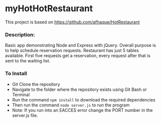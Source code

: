 # myHotHotRestaurant

This project is based on https://github.com/afhaque/HotRestaurant

### Description: 
Basic app demonstrating Node and Express with jQuery. Overall purpose is to help schedule reservation requests. Restaurant has just 5 tables available. First five requests get a reservation, every request after that is sent to the waiting list.

### To Install
* Git Clone the repository
* Navigate to the folder where the repository exists using Git Bash or Terminal
* Run the command `npm install` to download the required dependencies
* Then run the command `node server.js` to run the program
* Note: If you run into an EACCES error change the PORT number in the server.js file.